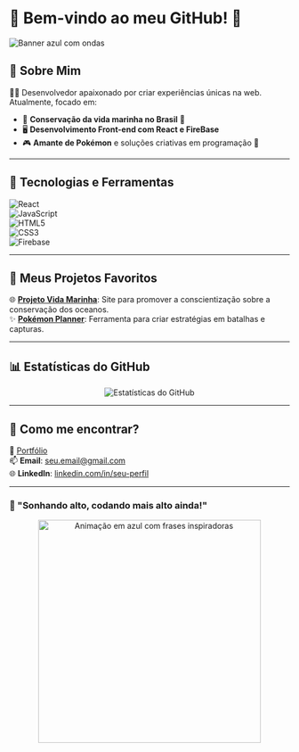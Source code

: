 # 🌌 Bem-vindo ao meu GitHub! 👋

![Banner azul com ondas](https://i.imgur.com/YOUR_IMAGE_URL.gif) <!-- Substitua pelo link de um GIF ou imagem azul que você gosta -->

## 🚀 Sobre Mim  
👨‍💻 Desenvolvedor apaixonado por criar experiências únicas na web. Atualmente, focado em:
- 🌊 **Conservação da vida marinha no Brasil** 🌱
- 🖥️ **Desenvolvimento Front-end com React e FireBase**
- 🎮 **Amante de Pokémon** e soluções criativas em programação 🎉  

---

## 🔧 Tecnologias e Ferramentas  
![React](https://img.shields.io/badge/-React-61DAFB?style=flat-square&logo=react&logoColor=white)  
![JavaScript](https://img.shields.io/badge/-JavaScript-F7DF1E?style=flat-square&logo=javascript&logoColor=black)  
![HTML5](https://img.shields.io/badge/-HTML5-E34F26?style=flat-square&logo=html5&logoColor=white)  
![CSS3](https://img.shields.io/badge/-CSS3-1572B6?style=flat-square&logo=css3&logoColor=white)  
![Firebase](https://img.shields.io/badge/-Firebase-FFCA28?style=flat-square&logo=firebase&logoColor=black)

---

## 💫 Meus Projetos Favoritos  
🌐 **[Projeto Vida Marinha](#)**: Site para promover a conscientização sobre a conservação dos oceanos.  
✨ **[Pokémon Planner](#)**: Ferramenta para criar estratégias em batalhas e capturas.

---

## 📊 Estatísticas do GitHub  

<p align="center">
  <img src="https://github-readme-stats.vercel.app/api?username=SEU_USERNAME&show_icons=true&theme=blueberry" alt="Estatísticas do GitHub">
</p>

---

## 🌌 Como me encontrar?  
🌟 [Portfólio](#)  
📫 **Email**: seu.email@gmail.com  
🌐 **LinkedIn**: [linkedin.com/in/seu-perfil](#)

---

### 🌈 "Sonhando alto, codando mais alto ainda!"  
<div align="center">
  <img src="https://i.imgur.com/YOUR_GIF_URL.gif" width="400" alt="Animação em azul com frases inspiradoras">
</div>
